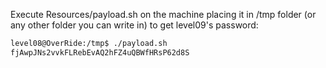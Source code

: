 Execute Resources/payload.sh on the machine placing it in /tmp folder (or any other folder you can write in) to get level09's password:

```sh
level08@OverRide:/tmp$ ./payload.sh 
fjAwpJNs2vvkFLRebEvAQ2hFZ4uQBWfHRsP62d8S
```
